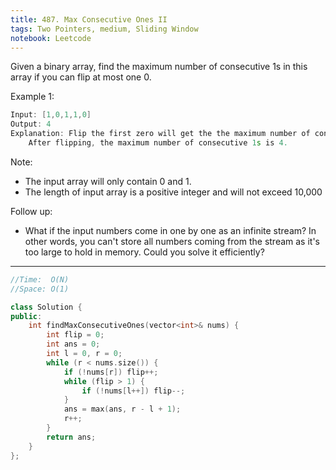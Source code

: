 ```yaml
---
title: 487. Max Consecutive Ones II
tags: Two Pointers, medium, Sliding Window
notebook: Leetcode
---
```


Given a binary array, find the maximum number of consecutive 1s in this array if you can flip at most one 0.

Example 1:
```c++
Input: [1,0,1,1,0]
Output: 4
Explanation: Flip the first zero will get the the maximum number of consecutive 1s.
    After flipping, the maximum number of consecutive 1s is 4.
```

Note:

- The input array will only contain 0 and 1.
- The length of input array is a positive integer and will not exceed 10,000

Follow up:

- What if the input numbers come in one by one as an infinite stream? In other words, you can't store all numbers coming from the stream as it's too large to hold in memory. Could you solve it efficiently?

----------
```c++
//Time:  O(N)
//Space: O(1)

class Solution {
public:
    int findMaxConsecutiveOnes(vector<int>& nums) {
        int flip = 0;
        int ans = 0;
        int l = 0, r = 0;
        while (r < nums.size()) {
            if (!nums[r]) flip++;
            while (flip > 1) {
                if (!nums[l++]) flip--;
            }
            ans = max(ans, r - l + 1);
            r++;
        }
        return ans;
    }
};
```